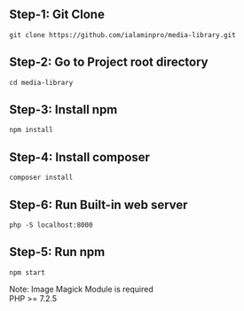 ## Step-1: Git Clone
`git clone https://github.com/ialaminpro/media-library.git` <br/>
## Step-2: Go to Project root directory
`cd media-library`<br/>
## Step-3: Install npm 
`npm install` <br/>
## Step-4: Install composer
 `composer install` <br/>
## Step-6: Run Built-in web server
`php -S localhost:8000`
## Step-5: Run npm
`npm start`

Note: Image Magick Module is required <br/>
PHP >= 7.2.5
